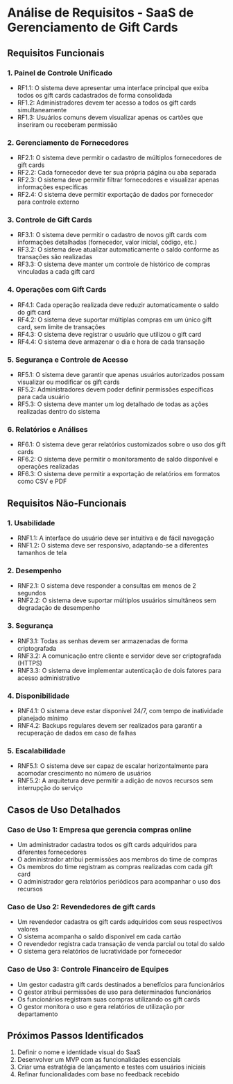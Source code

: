 # Análise de Requisitos - SaaS de Gerenciamento de Gift Cards

## Requisitos Funcionais

### 1. Painel de Controle Unificado
- RF1.1: O sistema deve apresentar uma interface principal que exiba todos os gift cards cadastrados de forma consolidada
- RF1.2: Administradores devem ter acesso a todos os gift cards simultaneamente
- RF1.3: Usuários comuns devem visualizar apenas os cartões que inseriram ou receberam permissão

### 2. Gerenciamento de Fornecedores
- RF2.1: O sistema deve permitir o cadastro de múltiplos fornecedores de gift cards
- RF2.2: Cada fornecedor deve ter sua própria página ou aba separada
- RF2.3: O sistema deve permitir filtrar fornecedores e visualizar apenas informações específicas
- RF2.4: O sistema deve permitir exportação de dados por fornecedor para controle externo

### 3. Controle de Gift Cards
- RF3.1: O sistema deve permitir o cadastro de novos gift cards com informações detalhadas (fornecedor, valor inicial, código, etc.)
- RF3.2: O sistema deve atualizar automaticamente o saldo conforme as transações são realizadas
- RF3.3: O sistema deve manter um controle de histórico de compras vinculadas a cada gift card

### 4. Operações com Gift Cards
- RF4.1: Cada operação realizada deve reduzir automaticamente o saldo do gift card
- RF4.2: O sistema deve suportar múltiplas compras em um único gift card, sem limite de transações
- RF4.3: O sistema deve registrar o usuário que utilizou o gift card
- RF4.4: O sistema deve armazenar o dia e hora de cada transação

### 5. Segurança e Controle de Acesso
- RF5.1: O sistema deve garantir que apenas usuários autorizados possam visualizar ou modificar os gift cards
- RF5.2: Administradores devem poder definir permissões específicas para cada usuário
- RF5.3: O sistema deve manter um log detalhado de todas as ações realizadas dentro do sistema

### 6. Relatórios e Análises
- RF6.1: O sistema deve gerar relatórios customizados sobre o uso dos gift cards
- RF6.2: O sistema deve permitir o monitoramento de saldo disponível e operações realizadas
- RF6.3: O sistema deve permitir a exportação de relatórios em formatos como CSV e PDF

## Requisitos Não-Funcionais

### 1. Usabilidade
- RNF1.1: A interface do usuário deve ser intuitiva e de fácil navegação
- RNF1.2: O sistema deve ser responsivo, adaptando-se a diferentes tamanhos de tela

### 2. Desempenho
- RNF2.1: O sistema deve responder a consultas em menos de 2 segundos
- RNF2.2: O sistema deve suportar múltiplos usuários simultâneos sem degradação de desempenho

### 3. Segurança
- RNF3.1: Todas as senhas devem ser armazenadas de forma criptografada
- RNF3.2: A comunicação entre cliente e servidor deve ser criptografada (HTTPS)
- RNF3.3: O sistema deve implementar autenticação de dois fatores para acesso administrativo

### 4. Disponibilidade
- RNF4.1: O sistema deve estar disponível 24/7, com tempo de inatividade planejado mínimo
- RNF4.2: Backups regulares devem ser realizados para garantir a recuperação de dados em caso de falhas

### 5. Escalabilidade
- RNF5.1: O sistema deve ser capaz de escalar horizontalmente para acomodar crescimento no número de usuários
- RNF5.2: A arquitetura deve permitir a adição de novos recursos sem interrupção do serviço

## Casos de Uso Detalhados

### Caso de Uso 1: Empresa que gerencia compras online
- Um administrador cadastra todos os gift cards adquiridos para diferentes fornecedores
- O administrador atribui permissões aos membros do time de compras
- Os membros do time registram as compras realizadas com cada gift card
- O administrador gera relatórios periódicos para acompanhar o uso dos recursos

### Caso de Uso 2: Revendedores de gift cards
- Um revendedor cadastra os gift cards adquiridos com seus respectivos valores
- O sistema acompanha o saldo disponível em cada cartão
- O revendedor registra cada transação de venda parcial ou total do saldo
- O sistema gera relatórios de lucratividade por fornecedor

### Caso de Uso 3: Controle Financeiro de Equipes
- Um gestor cadastra gift cards destinados a benefícios para funcionários
- O gestor atribui permissões de uso para determinados funcionários
- Os funcionários registram suas compras utilizando os gift cards
- O gestor monitora o uso e gera relatórios de utilização por departamento

## Próximos Passos Identificados
1. Definir o nome e identidade visual do SaaS
2. Desenvolver um MVP com as funcionalidades essenciais
3. Criar uma estratégia de lançamento e testes com usuários iniciais
4. Refinar funcionalidades com base no feedback recebido

